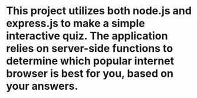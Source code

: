 # This project utilizes both node.js and express.js to make a simple interactive quiz. The application relies on server-side functions to determine which popular internet browser is best for you, based on your answers.
